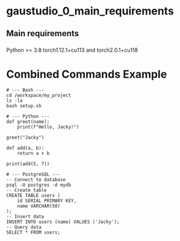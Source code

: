# gaustudio_0_main_requirements
## Main requirements

### 

Python >= 3.8
torch1.12.1+cu113 and torch2.0.1+cu118

# Combined Commands Example

```text
# --- Bash ---
cd /workspace/my_project
ls -la
bash setup.sh

# --- Python ---
def greet(name):
    print(f"Hello, Jacky!")

greet("Jacky")

def add(a, b):
    return a + b

print(add(5, 7))

# --- PostgreSQL ---
-- Connect to database
psql -U postgres -d mydb
-- Create table
CREATE TABLE users (
    id SERIAL PRIMARY KEY,
    name VARCHAR(50)
);
-- Insert data
INSERT INTO users (name) VALUES ('Jacky');
-- Query data
SELECT * FROM users;
